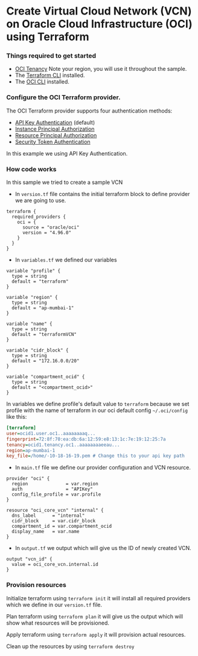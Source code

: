 # Create Virtual Cloud Network (VCN) on Oracle Cloud Infrastructure (OCI) using Terraform


### Things required to get started

- [OCI Tenancy](https://www.oracle.com/cloud/free/?intcmp=CloudFree_CTA1_Default&source=:ex:tb:::::RC_WWMK210622P00192:Hashicorp%2BCloudFree_CTA1_Default) Note your region, you will use it throughout the sample.
- The [Terraform CLI](https://learn.hashicorp.com/tutorials/terraform/install-cli?in=terraform/oci-get-started#install-terraform) installed.
- The [OCI CLI](https://docs.oracle.com/en-us/iaas/Content/API/SDKDocs/cliinstall.htm) installed.


### Configure the OCI Terraform provider.

The OCI Terraform provider supports four authentication methods:

- [API Key Authentication](https://docs.oracle.com/en-us/iaas/Content/API/SDKDocs/terraformproviderconfiguration.htm#APIKeyAuth) (default)
- [Instance Principal Authorization](https://docs.oracle.com/en-us/iaas/Content/API/SDKDocs/terraformproviderconfiguration.htm#instancePrincipalAuth)
- [Resource Principal Authorization](https://docs.oracle.com/en-us/iaas/Content/API/SDKDocs/terraformproviderconfiguration.htm#resourcePrincipalAuth)
- [Security Token Authentication](https://docs.oracle.com/en-us/iaas/Content/API/SDKDocs/terraformproviderconfiguration.htm#securityTokenAuth)

In this example we using API Key Authentication.


### How code works

In this sample we tried to create a sample VCN

- In ``version.tf`` file contains the initial terraform block to define provider we are going to use.

```
terraform {
  required_providers {
    oci = {
      source = "oracle/oci"
      version = "4.96.0"
    }
  }
}
```

- In ``variables.tf`` we defined our variables 

```
variable "profile" {
  type = string
  default = "terraform"
}

variable "region" {
  type = string
  default = "ap-mumbai-1"
}

variable "name" {
  type = string
  default = "terraformVCN"
}

variable "cidr_block" {
  type = string
  default = "172.16.0.0/20"
}

variable "compartment_ocid" {
  type = string
  default = "<compartment_ocid>"
}

```

In variables we define profile's default value to ``terraform`` because we set profile with the name of terraform in our oci default config ``~/.oci/config``
like this:

```ini
[terraform]
user=ocid1.user.oc1..aaaaaaaaq...
fingerprint=72:8f:70:ea:db:6a:12:59:e8:13:1c:7e:19:12:25:7a
tenancy=ocid1.tenancy.oc1..aaaaaaaaeeau...
region=ap-mumbai-1
key_file=/home/-10-18-16-19.pem # Change this to your api key path
```

- In ``main.tf`` file we define our provider configuration and VCN resource.

```
provider "oci" {
  region              = var.region
  auth                = "APIKey"
  config_file_profile = var.profile
}

resource "oci_core_vcn" "internal" {
  dns_label      = "internal"
  cidr_block     = var.cidr_block
  compartment_id = var.compartment_ocid
  display_name   = var.name
}
```

- In ``output.tf`` we output which will give us the ID of newly created VCN.

```
output "vcn_id" {
  value = oci_core_vcn.internal.id
}
```

### Provision resources 

Initialize terraform using ``terraform init`` it will install all required providers which we define in our ``version.tf`` file.

Plan terraform using ``terraform plan`` it will give us the output which will show what resources will be provisioned.

Apply terraform using ``terraform apply`` it will provision actual resources.

Clean up the resources by using ``terraform destroy``
